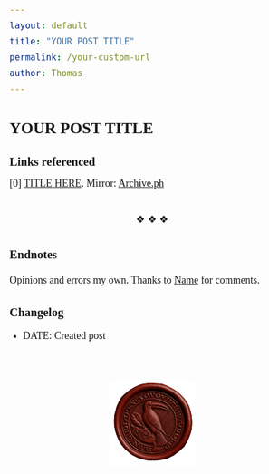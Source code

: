 ```yaml
---
layout: default
title: "YOUR POST TITLE"
permalink: /your-custom-url
author: Thomas
---
```


# YOUR POST TITLE

<head>
<!-- Google tag (gtag.js) -->
<script async src="https://www.googletagmanager.com/gtag/js?id=G-F24GH950P6"></script>
<script>
  window.dataLayer = window.dataLayer || [];
  function gtag(){dataLayer.push(arguments);}
  gtag('js', new Date());

  gtag('config', 'G-F24GH950P6');
</script>

<style>
  body {
    font-family: 'Merriweather', Georgia, serif;
  }
  
  /* Constrain content width to approximately 80 characters */
  .wrapper {
    max-width: 36em;
    margin-left: auto;
    margin-right: auto;
  }
  
  h1, h2, h3, h4, h5, h6 {
    font-family: 'Merriweather', Georgia, serif;
    font-weight: 700;
  }

  p, li, div {
    font-family: 'Merriweather', Georgia, serif;
    font-size: 18px;
    line-height: 1.56;
    text-align: justify;
  }
  
  /* Fix header alignment */
  .site-header .wrapper {
    display: flex;
    align-items: baseline;
    justify-content: space-between;
    width: 100%;
  }
  
  .site-nav {
    display: inline-block;
    margin-left: auto;
    text-align: right;
  }
  
  .site-title {
    margin-bottom: 0;
  }
  
  .page-link {
    font-size: 16px; /* Same size as site title */
  }
  
  h2 {
    margin-top: 1.5em;
    margin-bottom: 0.5em;
  }

  .reference-link {
    cursor: pointer;
    text-decoration: none;
    vertical-align: super;
    font-size: 0.75em;
    color: #0366d6;
  }
  
  .back-to-text {
    display: inline-block;
    margin-left: 5px;
    cursor: pointer;
    text-decoration: none;
    font-size: 1.2em;
    color: #0366d6;
  }
  
  .reference-item {
    margin-bottom: 8px;
  }
  
  /* Remove social media icons in the footer for this post only */
  .footer-col-2 {
    display: none;
  }
</style>

<!-- Include Merriweather from Google Fonts -->
<link href="https://fonts.googleapis.com/css2?family=Merriweather:ital,wght@0,300;0,400;0,700;0,900;1,300;1,400;1,700;1,900&display=swap" rel="stylesheet">

<script>
document.addEventListener('DOMContentLoaded', function() {
  // Process reference links when the page is loaded
  processReferenceLinks();
});

function processReferenceLinks() {
  // Get all reference links in the document
  const referenceLinks = document.querySelectorAll('a[href^="#ref-"]');
  const referencesSection = document.getElementById('links-referenced');
  
  if (!referencesSection) return;
  
  // Process each reference link
  referenceLinks.forEach((link, index) => {
    // Store the original position
    const refId = link.getAttribute('href').substring(1);
    const refTarget = document.getElementById(refId);
    
    if (refTarget) {
      // Add a back button to the reference
      const backBtn = document.createElement('a');
      backBtn.textContent = '↵'; // Unicode return arrow
      backBtn.className = 'back-to-text';
      backBtn.title = 'Back to text';
      backBtn.href = `#ref-src-${index}`;
      
      // Add an ID to the reference source in the text
      const sourceMarker = document.createElement('span');
      sourceMarker.id = `ref-src-${index}`;
      link.parentNode.insertBefore(sourceMarker, link);
      
      // Add the back button to the reference target
      refTarget.appendChild(backBtn);
    }
  });
}
</script>
</head>

<!-- Your content goes here -->

<h2 id="links-referenced">Links referenced</h2>
<div class="reference-item" id="ref-0">[0] <a href="URL_HERE">TITLE HERE</a>. Mirror: <a href="ARCHIVE_LINK">Archive.ph</a></div>

<div style="text-align: center; margin: 2em 0;">❖ ❖ ❖</div>

## Endnotes
Opinions and errors my own. Thanks to [Name](URL) for comments. 

## Changelog
- DATE: Created post

<br>
<div style="text-align: center; margin: 2em auto;">
  <img src="/images/toucan_seal_2.png" width="150" style="display: block; margin: 0 auto;" />
</div>

